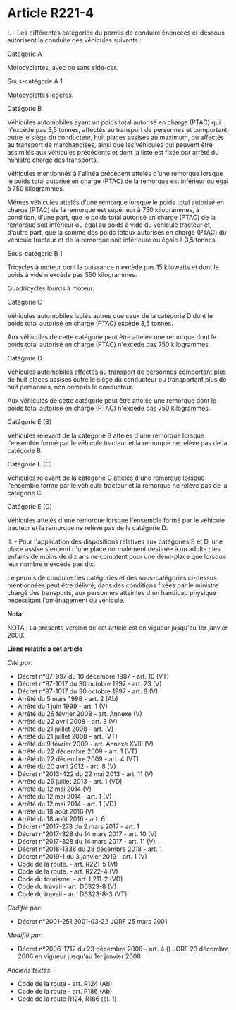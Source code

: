# Article R221-4

I. - Les différentes catégories du permis de conduire énoncées ci-dessous autorisent la conduite des véhicules suivants :

Catégorie A

Motocyclettes, avec ou sans side-car.

Sous-catégorie A 1

Motocyclettes légères.

Catégorie B

Véhicules automobiles ayant un poids total autorisé en charge (PTAC) qui n'excède pas 3,5 tonnes, affectés au transport de
personnes et comportant, outre le siège du conducteur, huit places assises au maximum, ou affectés au transport de
marchandises, ainsi que les véhicules qui peuvent être assimilés aux véhicules précédents et dont la liste est fixée par
arrêté du ministre chargé des transports.

Véhicules mentionnés à l'alinéa précédent attelés d'une remorque lorsque le poids total autorisé en charge (PTAC) de la
remorque est inférieur ou égal à 750 kilogrammes.

Mêmes véhicules attelés d'une remorque lorsque le poids total autorisé en charge (PTAC) de la remorque est supérieur à 750
kilogrammes, à condition, d'une part, que le poids total autorisé en charge (PTAC) de la remorque soit inférieur ou égal au
poids à vide du véhicule tracteur et, d'autre part, que la somme des poids totaux autorisés en charge (PTAC) du véhicule
tracteur et de la remorque soit inférieure ou égale à 3,5 tonnes.

Sous-catégorie B 1

Tricycles à moteur dont la puissance n'excède pas 15 kilowatts et dont le poids à vide n'excède pas 550 kilogrammes.

Quadricycles lourds à moteur.

Catégorie C

Véhicules automobiles isolés autres que ceux de la catégorie D dont le poids total autorisé en charge (PTAC) excède 3,5
tonnes.

Aux véhicules de cette catégorie peut être attelée une remorque dont le poids total autorisé en charge (PTAC) n'excède pas
750 kilogrammes.

Catégorie D

Véhicules automobiles affectés au transport de personnes comportant plus de huit places assises outre le siège du conducteur
ou transportant plus de huit personnes, non compris le conducteur.

Aux véhicules de cette catégorie peut être attelée une remorque dont le poids total autorisé en charge (PTAC) n'excède pas
750 kilogrammes.

Catégorie E (B)

Véhicules relevant de la catégorie B attelés d'une remorque lorsque l'ensemble formé par le véhicule tracteur et la remorque
ne relève pas de la catégorie B.

Catégorie E (C)

Véhicules relevant de la catégorie C attelés d'une remorque lorsque l'ensemble formé par le véhicule tracteur et la remorque
ne relève pas de la catégorie C.

Catégorie E (D)

Véhicules attelés d'une remorque lorsque l'ensemble formé par le véhicule tracteur et la remorque ne relève pas de la
catégorie D.

II. - Pour l'application des dispositions relatives aux catégories B et D, une place assise s'entend d'une place normalement
destinée à un adulte ; les enfants de moins de dix ans ne comptent pour une demi-place que lorsque leur nombre n'excède pas
dix.

Le permis de conduire des catégories et des sous-catégories ci-dessus mentionnées peut être délivré, dans des conditions
fixées par le ministre chargé des transports, aux personnes atteintes d'un handicap physique nécessitant l'aménagement du
véhicule.

**Nota:**

NOTA : La présente version de cet article est en vigueur jusqu'au 1er janvier 2008.

**Liens relatifs à cet article**

_Cité par_:

  - Décret n°87-997 du 10 décembre 1987 - art. 10 (VT)
  - Décret n°97-1017 du 30 octobre 1997 - art. 23 (V)
  - Décret n°97-1017 du 30 octobre 1997 - art. 8 (V)
  - Arrêté du 5 mars 1998 - art. 2 (Ab)
  - Arrêté du 1 juin 1999 - art. 1 (V)
  - Arrêté du 26 février 2008 - art. Annexe (V)
  - Arrêté du 22 avril 2008 - art. 3 (V)
  - Arrêté du 21 juillet 2008 - art. (V)
  - Arrêté du 21 juillet 2008 - art. (VT)
  - Arrêté du 9 février 2009 - art. Annexe XVIII (V)
  - Arrêté du 22 décembre 2009 - art. 1 (VT)
  - Arrêté du 22 décembre 2009 - art. 4 (VT)
  - Arrêté du 20 avril 2012 - art. 8 (V)
  - Décret n°2013-422 du 22 mai 2013 - art. 11 (V)
  - Arrêté du 29 juillet 2013 - art. 1 (VD)
  - Arrêté du 12 mai 2014 (V)
  - Arrêté du 12 mai 2014 - art. 1 (V)
  - Arrêté du 12 mai 2014 - art. 1 (VD)
  - Arrêté du 18 août 2016 (V)
  - Arrêté du 18 août 2016 - art. 6
  - Décret n°2017-273 du 2 mars 2017 - art. 1
  - Décret n°2017-328 du 14 mars 2017 - art. 10 (V)
  - Décret n°2017-328 du 14 mars 2017 - art. 11 (V)
  - Décret n°2018-1338 du 28 décembre 2018 - art. 1
  - Décret n°2019-1 du 3 janvier 2019 - art. 1 (V)
  - Code de la route. - art. R221-5 (M)
  - Code de la route. - art. R222-4 (V)
  - Code du tourisme. - art. L211-2 (VD)
  - Code du travail - art. D6323-8 (V)
  - Code du travail - art. D6323-8-3 (VT)

_Codifié par_:

  - Décret n°2001-251 2001-03-22 JORF 25 mars 2001

_Modifié par_:

  - Décret n°2006-1712 du 23 décembre 2006 - art. 4 () JORF 23 décembre 2006 en vigueur jusqu'au 1er janvier 2008

_Anciens textes_:

  - Code de la route - art. R124 (Ab)
  - Code de la route - art. R186 (Ab)
  - Code de la route R124, R186 (al. 1)
